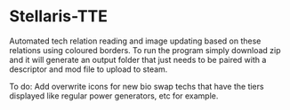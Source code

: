 # Stellaris-TTE
Automated tech relation reading and image updating based on these relations using coloured borders.
To run the program simply download zip and it will generate an output folder that just needs to be paired with a descriptor and mod file to upload to steam.

To do:
Add overwrite icons for new bio swap techs that have the tiers displayed like regular power generators, etc for example.